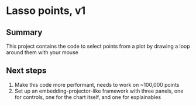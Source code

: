 # Lasso points, v1

## Summary
This project contains the code to select points from a plot by drawing a loop around them with your mouse

## Next steps
1. Make this code more performant, needs to work on ~100,000 points
2. Set up an embedding-projector-like framework with three panels, one for controls, one for the chart itself, and one for explainables

